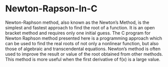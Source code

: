# Newton-Rapson-In-C
Newton-Raphson method, also known as the Newton’s Method, is the simplest and fastest approach to find the root of a function. It is an open bracket method and requires only one initial guess. The C program for Newton Raphson method presented here is a programming approach which can be used to find the real roots of not only a nonlinear function, but also those of algebraic and transcendental equations.  Newton’s method is often used to improve the result or value of the root obtained from other methods. This method is more useful when the first derivative of f(x) is a large value.

